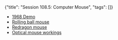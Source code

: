 {"title": "Session 108.5: Computer Mouse", "tags": []}
* [1968 Demo](https://www.computerhistory.org/revolution/input-output/14/350/2302)
* [Rolling ball mouse](http://www.e-basteln.de/computing/rollkugel/rollkugel/)
* [Redragon mouse](https://www.lazada.sg/catalog/?q=redragon+mouse)
* [Optical mouse workings](https://www.youtube.com/watch?v=SAaESb4wTCM)

